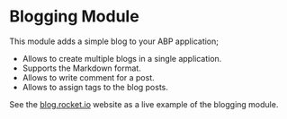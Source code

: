 # Blogging Module

This module adds a simple blog to your ABP application;

* Allows to create multiple blogs in a single application.
* Supports the Markdown format.
* Allows to write comment for a post.
* Allows to assign tags to the blog posts.

See the [blog.rocket.io](https://blog.rocket.io/) website as a live example of the blogging module.